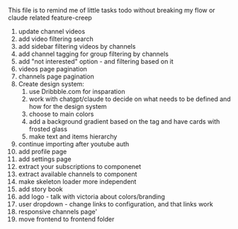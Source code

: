 This file is to remind me of little tasks todo without breaking my flow or claude related feature-creep

1. update channel videos
1. add video filtering search
1. add sidebar filtering videos by channels
1. add channel tagging for group filtering by channels
1. add "not interested" option - and filtering based on it
1. videos page pagination
1. channels page pagination
1. Create design system: 
    1. use Dribbble.com for insparation 
    1. work with chatgpt/claude to decide on what needs to be defined and how for the design system
    1. choose to main colors
    1. add a background gradient based on the tag and have cards with frosted glass
    1. make text and items hierarchy 
1. continue importing after youtube auth
1. add profile page
1. add settings page
1. extract your subscriptions to componenet
1. extract available channels to component
1. make skeleton loader more independent
1. add story book
1. add logo - talk with victoria about colors/branding
1. user dropdown - change links to configuration, and that links work
1. responsive channels page'
1. move frontend to frontend folder
